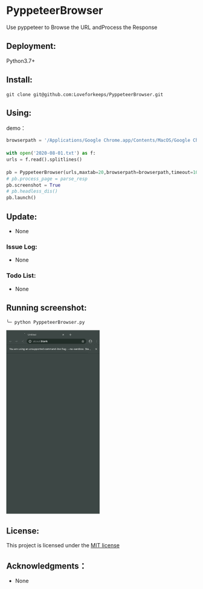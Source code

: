 # PyppeteerBrowser
Use pyppeteer to Browse the URL andProcess the Response



## Deployment:



Python3.7+



## Install:



```shell
git clone git@github.com:Loveforkeeps/PyppeteerBrowser.git
```



## Using:

demo：

```python
browserpath = '/Applications/Google Chrome.app/Contents/MacOS/Google Chrome'

with open('2020-08-01.txt') as f:
urls = f.read().splitlines()

pb = PyppeteerBrowser(urls,maxtab=20,browserpath=browserpath,timeout=1000*10)
# pb.process_page = parse_resp
pb.screenshot = True
# pb.headless_dis()
pb.launch()
```



## Update:

* None



### Issue Log:

* None



### Todo List:

* None



## Running  screenshot:

```shell
╰─ python PyppeteerBrowser.py
```

<img src="README.assets/2020-09-01%20at%2014.55.gif" alt="2020-09-01 at 14.55" style="zoom:50%;" />



## License:

This project is licensed under the [MIT license](http://opensource.org/licenses/mit-license.php) 

## Acknowledgments：

* None